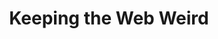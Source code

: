 ---
title: Keeping the Web Weird
panels:
 - caption: I document this weird world we live in...
   image: /assets/images/comics/websites/TastyFaces.jpg
   description: A site dedicated to documenting food faces.
   link: https://tastyfaces.com/
 - caption: And sometimes try and document...
   image: /assets/images/comics/websites/StripMallChurches.jpg
   description: A site dedicated to documenting churches found in strip malls.
   link: https://stripmallchurches.com/
 - caption: ... some of the less weird things too.
   image: /assets/images/comics/websites/InColorPhotos.jpg
   description: This is a demo site for improving the state of local photojournalism.
   link: https://incolor.photos/
---